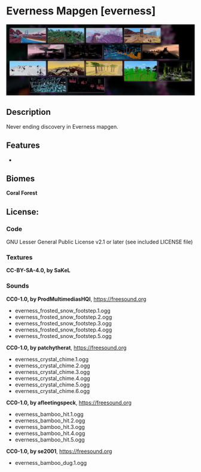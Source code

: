 # Everness Mapgen [everness]

![screenshot](screenshot.png)

## Description

Never ending discovery in Everness mapgen.

## Features

-


## Biomes

**Coral Forest**


## License:

### Code

GNU Lesser General Public License v2.1 or later (see included LICENSE file)

### Textures

**CC-BY-SA-4.0, by SaKeL**

### Sounds

**CC0-1.0, by ProdMultimediasHQI**, https://freesound.org

- everness_frosted_snow_footstep.1.ogg
- everness_frosted_snow_footstep.2.ogg
- everness_frosted_snow_footstep.3.ogg
- everness_frosted_snow_footstep.4.ogg
- everness_frosted_snow_footstep.5.ogg

**CC0-1.0, by patchytherat**, https://freesound.org

- everness_crystal_chime.1.ogg
- everness_crystal_chime.2.ogg
- everness_crystal_chime.3.ogg
- everness_crystal_chime.4.ogg
- everness_crystal_chime.5.ogg
- everness_crystal_chime.6.ogg

**CC0-1.0, by afleetingspeck**, https://freesound.org

- everness_bamboo_hit.1.ogg
- everness_bamboo_hit.2.ogg
- everness_bamboo_hit.3.ogg
- everness_bamboo_hit.4.ogg
- everness_bamboo_hit.5.ogg

**CC0-1.0, by se2001**, https://freesound.org

- everness_bamboo_dug.1.ogg